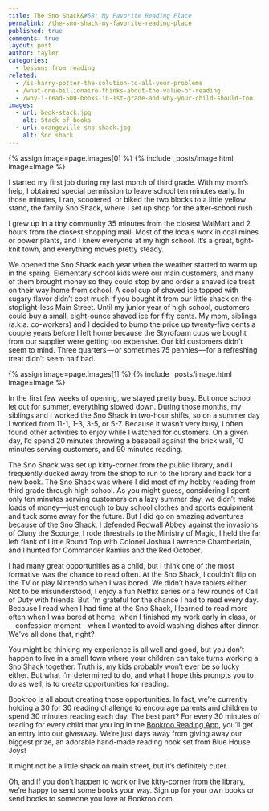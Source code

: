 ```yaml
---
title: The Sno Shack&#58; My Favorite Reading Place
permalink: /the-sno-shack-my-favorite-reading-place
published: true
comments: true
layout: post
author: tayler
categories: 
  - lessons from reading
related: 
  - /is-harry-potter-the-solution-to-all-your-problems
  - /what-one-billionaire-thinks-about-the-value-of-reading
  - /why-i-read-500-books-in-1st-grade-and-why-your-child-should-too
images: 
  - url: book-stack.jpg
    alt: Stack of books
  - url: orangeville-sno-shack.jpg
    alt: Sno shack
---
```


{% assign image=page.images[0] %}
{% include _posts/image.html image=image %}

I started my first job during my last month of third grade. With my mom’s help, I obtained special permission to leave school ten minutes early. In those minutes, I ran, scootered, or biked the two blocks to a little yellow stand, the family Sno Shack, where I set up shop for the after-school rush.

I grew up in a tiny community 35 minutes from the closest WalMart and 2 hours from the closest shopping mall. Most of the locals work in coal mines or power plants, and I knew everyone at my high school. It’s a great, tight-knit town, and everything moves pretty steady.

We opened the Sno Shack each year when the weather started to warm up in the spring. Elementary school kids were our main customers, and many of them brought money so they could stop by and order a shaved ice treat on their way home from school. A cool cup of shaved ice topped with sugary flavor didn’t cost much if you bought it from our little shack on the stoplight-less Main Street. Until my junior year of high school, customers could buy a small, eight-ounce shaved ice for fifty cents. My mom, siblings (a.k.a. co-workers) and I decided to bump the price up twenty-five cents a couple years before I left home because the Styrofoam cups we bought from our supplier were getting too expensive. Our kid customers didn’t seem to mind. Three quarters — or sometimes 75 pennies — for a refreshing treat didn’t seem half bad.

{% assign image=page.images[1] %}
{% include _posts/image.html image=image %}

In the first few weeks of opening, we stayed pretty busy. But once school let out for summer, everything slowed down. During those months, my siblings and I worked the Sno Shack in two-hour shifts, so on a summer day I worked from 11-1, 1-3, 3-5, or 5-7. Because it wasn’t very busy, I often found other activities to enjoy while I watched for customers. On a given day, I’d spend 20 minutes throwing a baseball against the brick wall, 10 minutes serving customers, and 90 minutes reading.

The Sno Shack was set up kitty-corner from the public library, and I frequently ducked away from the shop to run to the library and back for a new book. The Sno Shack was where I did most of my hobby reading from third grade through high school. As you might guess, considering I spent only ten minutes serving customers on a lazy summer day, we didn’t make loads of money—just enough to buy school clothes and sports equipment and tuck some away for the future. But I did go on amazing adventures because of the Sno Shack. I defended Redwall Abbey against the invasions of Cluny the Scourge, I rode threstrals to the Ministry of Magic, I held the far left flank of Little Round Top with Colonel Joshua Lawrence Chamberlain, and I hunted for Commander Ramius and the Red October.

I had many great opportunities as a child, but I think one of the most formative was the chance to read often. At the Sno Shack, I couldn’t flip on the TV or play Nintendo when I was bored. We didn’t have tablets either. Not to be misunderstood, I enjoy a fun Netflix series or a few rounds of Call of Duty with friends. But I’m grateful for the chance I had to read every day. Because I read when I had time at the Sno Shack, I learned to read more often when I was bored at home, when I finished my work early in class, or—confession moment—when I wanted to avoid washing dishes after dinner. We’ve all done that, right?

You might be thinking my experience is all well and good, but you don’t happen to live in a small town where your children can take turns working a Sno Shack together. Truth is, my kids probably won’t ever be so lucky either. But what I’m determined to do, and what I hope this prompts you to do as well, is to create opportunities for reading.

Bookroo is all about creating those opportunities. In fact, we’re currently holding a 30 for 30 reading challenge to encourage parents and children to spend 30 minutes reading each day. The best part? For every 30 minutes of reading for every child that you log in the [Bookroo Reading App](https://bookroo.com/read/app), you’ll get an entry into our giveaway. We’re just days away from giving away our biggest prize, an adorable hand-made reading nook set from Blue House Joys!

It might not be a little shack on main street, but it’s definitely cuter.

Oh, and if you don’t happen to work or live kitty-corner from the library, we’re happy to send some books your way. Sign up for your own books or send books to someone you love at Bookroo.com.
